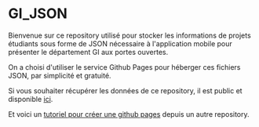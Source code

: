 # GI_JSON

Bienvenue sur ce repository utilisé pour stocker les informations de projets étudiants sous forme de JSON nécessaire à l'application mobile pour présenter le département GI aux portes ouvertes.

On a choisi d'utiliser le service Github Pages pour héberger ces fichiers JSON, par simplicité et gratuité.

Si vous souhaiter récupérer les données de ce repository, il est public et disponible [ici](https://github.com/kilaposhi/GI_JSON/). 

Et voici un [tutoriel pour créer une github pages](https://docs.github.com/en/pages/getting-started-with-github-pages/creating-a-github-pages-site) depuis un autre repository.
